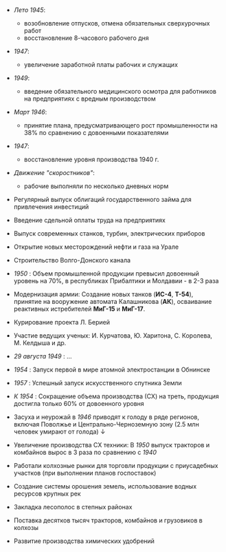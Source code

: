 - *Лето 1945*:
	- возобновление отпусков, отмена обязательных сверхурочных работ
	- восстановление 8-часового рабочего дня
- *1947*:
	- увеличение заработной платы рабочих и служащих
- *1949*:
	- введение обязательного медицинского осмотра для работников на предприятиях с вредным производством
- *Март 1946*:
	- принятие плана, предусматривающего рост промышленности на 38% по сравнению с довоенными показателями
- *1947*:
	- восстановление уровня производства 1940 г.
- *Движение "скоростников"*:
	- рабочие выполняли по несколько дневных норм
- Регулярный выпуск облигаций государственного займа для привлечения инвестиций
- Введение сдельной оплаты труда на предприятиях
- Выпуск современных станков, турбин, электрических приборов
- Открытие новых месторождений нефти и газа на Урале
- Строительство Волго-Донского канала
- *1950* : Объем промышленной продукции превысил довоенный уровень на 70%, в республиках Прибалтики и Молдавии - в 2-3 раза
- Модернизация армии: Создание новых танков (**ИС-4**, **Т-54**), принятие на вооружение автомата Калашникова (**АК**), осваивание реактивных истребителей **МиГ-15** и **МиГ-17**.
- Курирование проекта Л. Берией
- Участие ведущих ученых: И. Курчатова, Ю. Харитона, С. Королева, М. Келдыша и др.
- *29 августа 1949* : ...
- *1954* : Запуск первой в мире атомной электростанции в Обнинске
- *1957* : Успешный запуск искусственного спутника Земли

- *К 1954* : Сокращение объема производства (СХ) на треть, продукция достигла только 60% от довоенного уровня
- Засуха и неурожай в *1946* приводят к голоду в ряде регионов, включая Поволжье и Центрально-Черноземную зону (2.5 млн человек умирают от голода)
$\downarrow$
- Увеличение производства СХ техники: В *1950* выпуск тракторов и комбайнов вырос в 3 раза по сравнению с *1940*
- Работали колхозные рынки для торговли продукции с приусадебных участков (при выполнении планов госпоставок)
- Создание системы орошения земель, использование водных ресурсов крупных рек
- Закладка лесополос в степных районах
- Поставка десятков тысяч тракторов, комбайнов и грузовиков в колхозы
- Развитие производства химических удобрений